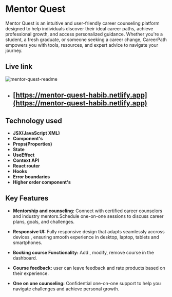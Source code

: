 
# Mentor Quest

Mentor Quest is an intuitive and user-friendly career counseling platform designed to help individuals discover their ideal career paths, achieve professional growth, and access personalized guidance. Whether you're a student, a fresh graduate, or someone seeking a career change, CareerPath empowers you with tools, resources, and expert advice to navigate your journey.


## Live link
![mentor-quest-readme](https://github.com/user-attachments/assets/b1a11fd8-ccdc-4b91-8e98-b5fdba04a66d)

- ## [https://mentor-quest-habib.netlify.app](https://mentor-quest-habib.netlify.app)


## Technology used

- **JSX(JavaScript XML)** 
- **Component's**
- **Props(Properties)**
- **State**
- **UseEffect** 
- **Context API** 
- **React router** 
- **Hooks** 
- **Error boundaries** 
- **Higher order component's** 




## Key Features

- **Mentorship and counseling:** Connect with certified career counselors and industry mentors.Schedule one-on-one sessions to discuss career plans, goals, and challenges.

- **Responsive UI:** Fully responsive design that adapts seamlessly accross devices , ensuring smooth experience in desktop, laptop, tablets and smartphones.

- **Booking course Functionality:** Add , modify, remove course  in the dashboard.
- **Course feedback:** user can leave feedback and rate products based on their experience.
- **One on one counseling:** Confidential one-on-one support to help you navigate challenges and achieve personal growth.





    
